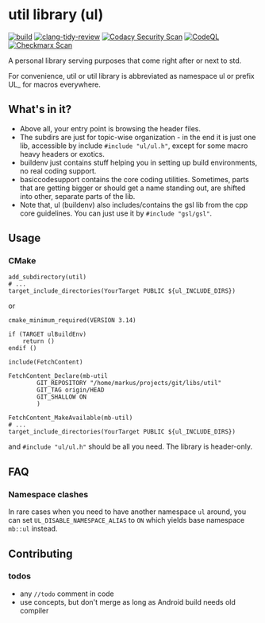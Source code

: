 # util library (ul)
[![build](https://github.com/devmarkusb/util/actions/workflows/build.yml/badge.svg)](https://github.com/devmarkusb/util/actions/workflows/build.yml)
[![clang-tidy-review](https://github.com/devmarkusb/util/actions/workflows/clang-tidy-review.yml/badge.svg)](https://github.com/devmarkusb/util/actions/workflows/clang-tidy-review.yml)
[![Codacy Security Scan](https://github.com/devmarkusb/util/actions/workflows/codacy.yml/badge.svg)](https://github.com/devmarkusb/util/actions/workflows/codacy.yml)
[![CodeQL](https://github.com/devmarkusb/util/actions/workflows/codeql.yml/badge.svg)](https://github.com/devmarkusb/util/actions/workflows/codeql.yml)
[![Checkmarx Scan](https://github.com/devmarkusb/util/actions/workflows/checkmarx-one.yml/badge.svg)](https://github.com/devmarkusb/util/actions/workflows/checkmarx-one.yml)

A personal library serving purposes that come right
after or next to std.

For convenience, util or util library is abbreviated as
namespace ul or prefix UL_ for macros everywhere.

## What's in it?

* Above all, your entry point is browsing the header files.
* The subdirs are just for topic-wise organization - in the end
it is just one lib, accessible by include `#include "ul/ul.h"`, except
for some macro heavy headers or exotics.
* buildenv just contains stuff helping you in setting up build
environments, no real coding support.
* basiccodesupport contains the core coding utilities. Sometimes,
parts that are getting bigger or should get a name standing out,
are shifted into other, separate parts of the lib. 
* Note that, ul (buildenv) also includes/contains the gsl lib
from the cpp core guidelines. You can just use it by `#include "gsl/gsl"`.

## Usage

### CMake

```
add_subdirectory(util)
# ...
target_include_directories(YourTarget PUBLIC ${ul_INCLUDE_DIRS})
```
or
```
cmake_minimum_required(VERSION 3.14)

if (TARGET ulBuildEnv)
    return ()
endif ()

include(FetchContent)

FetchContent_Declare(mb-util
        GIT_REPOSITORY "/home/markus/projects/git/libs/util"
        GIT_TAG origin/HEAD
        GIT_SHALLOW ON
        )

FetchContent_MakeAvailable(mb-util)
# ...
target_include_directories(YourTarget PUBLIC ${ul_INCLUDE_DIRS})
```
and `#include "ul/ul.h"` should be all you need. The library is header-only.

## FAQ

### Namespace clashes

In rare cases when you need to have another namespace `ul`
around, you can set `UL_DISABLE_NAMESPACE_ALIAS` to `ON`
which yields base namespace `mb::ul` instead.

## Contributing

### todos

* any `//todo` comment in code
* use concepts, but don't merge as long as Android build needs old compiler
